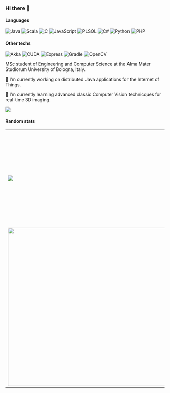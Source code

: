 ### Hi there 👋

<!--
**AndreaIngargiola/AndreaIngargiola** is a ✨ _special_ ✨ repository because its `README.md` (this file) appears on your GitHub profile.

Here are some ideas to get you started:

- 🔭 I’m currently working on ...
- 🌱 I’m currently learning ...
- 👯 I’m looking to collaborate on ...
- 🤔 I’m looking for help with ...
- 💬 Ask me about ...
- 📫 How to reach me: ...
- 😄 Pronouns: ...
- ⚡ Fun fact: ...
-->
#### Languages
![Java](https://img.shields.io/badge/Java-Proficient-brightgreen?style=flat&logo=java&logoColor=white)
![Scala](https://img.shields.io/badge/Scala-Proficient-brightgreen?style=flat&logo=scala&logoColor=white)
![C](https://img.shields.io/badge/C-Proficient-brightgreen?style=flat&logo=c&logoColor=white)
![JavaScript](https://img.shields.io/badge/JavaScript-Fluent-green?style=flat&logo=javascript&logoColor=white)
![PLSQL](https://img.shields.io/badge/PLSQL-Fluent-green?style=flat&logo=node.js&logoColor=white)
![C#](https://img.shields.io/badge/C%23-Average-yellow?style=flat&logo=c%20sharp&logoColor=white)
![Python](https://img.shields.io/badge/Python-Average-yellow?style=flat&logo=python&logoColor=white)
![PHP](https://img.shields.io/badge/PHP-Average-yellow?style=flat&logo=php&logoColor=white)
#### Other techs
![Akka](https://img.shields.io/badge/Akka-Proficient-brightgreen?style=flat&logo=java&logoColor=white)
![CUDA](https://img.shields.io/badge/CUDA-Intermediate-blue?style=flat&logo=docker&logoColor=white)
![Express](https://img.shields.io/badge/Express-Fluent-green?style=flat&logo=node.js&logoColor=white)
![Gradle](https://img.shields.io/badge/Gradle-Fluent-green?style=flat&logo=node.js&logoColor=white)
![OpenCV](https://img.shields.io/badge/OpenCV-Intermediate-blue?style=flat&logo=docker&logoColor=white)

MSc student of Engineering and Computer Science at the Alma Mater Studiorum University of Bologna, Italy. 

🔭 I’m currently working on distributed Java applications for the Internet of Things.

🌱 I’m currently learning advanced classic Computer Vision technicques for real-time 3D imaging.

![](contributions.svg)

#### Random stats
<table>
   <tr>
      <td>
         <img src="https://github-readme-stats.vercel.app/api?username=AndreaIngargiola&theme=synthwave">
      </td>
      <td>
         <img src="https://github-readme-streak-stats.herokuapp.com/?user=AndreaIngargiola&theme=synthwave&hide_border=false" width="500px" height="300px">
      </td>
   </tr>
   <tr>
      <td>
         <img src="https://wakatime.com/share/@21eb5faa-0fd4-48bb-997c-5a76b58a864e/7cbaf3b0-ea31-4eb8-9f8d-698d2fd51196.svg" width="500px">
      </td>
      <td>
         <img src="https://wakatime.com/share/@21eb5faa-0fd4-48bb-997c-5a76b58a864e/83c417df-a277-465e-adf0-933df82a9e60.svg" width="500px">
      </td>
   </tr>
</table>

<!-- [![trophy](https://github-profile-trophy.vercel.app/?username=AndreaIngargiola&theme=onedark)](https://github.com/ryo-ma/github-profile-trophy) -->


<!-- ![Top Langs](https://github-readme-stats.vercel.app/api/top-langs/?username=AndreaIngargiola&theme=synthwave&layout=compact&exclude_repo=Procedural-low-poly-terrain-generation-with-Unity3D) -->




<!-- [![trophy](https://github-profile-trophy.vercel.app/?username=AndreaIngargiola&theme=synthwave)](https://github.com/AndreaIngargiola/github-profile-trophy) -->

